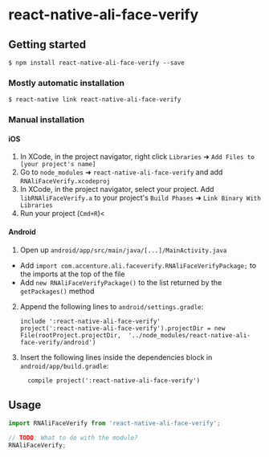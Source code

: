 
# react-native-ali-face-verify

## Getting started

`$ npm install react-native-ali-face-verify --save`

### Mostly automatic installation

`$ react-native link react-native-ali-face-verify`

### Manual installation


#### iOS

1. In XCode, in the project navigator, right click `Libraries` ➜ `Add Files to [your project's name]`
2. Go to `node_modules` ➜ `react-native-ali-face-verify` and add `RNAliFaceVerify.xcodeproj`
3. In XCode, in the project navigator, select your project. Add `libRNAliFaceVerify.a` to your project's `Build Phases` ➜ `Link Binary With Libraries`
4. Run your project (`Cmd+R`)<

#### Android

1. Open up `android/app/src/main/java/[...]/MainActivity.java`
  - Add `import com.accenture.ali.faceverify.RNAliFaceVerifyPackage;` to the imports at the top of the file
  - Add `new RNAliFaceVerifyPackage()` to the list returned by the `getPackages()` method
2. Append the following lines to `android/settings.gradle`:
  	```
  	include ':react-native-ali-face-verify'
  	project(':react-native-ali-face-verify').projectDir = new File(rootProject.projectDir, 	'../node_modules/react-native-ali-face-verify/android')
  	```
3. Insert the following lines inside the dependencies block in `android/app/build.gradle`:
  	```
      compile project(':react-native-ali-face-verify')
  	```


## Usage
```javascript
import RNAliFaceVerify from 'react-native-ali-face-verify';

// TODO: What to do with the module?
RNAliFaceVerify;
```
  